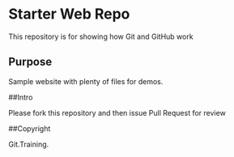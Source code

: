 # Starter Web Repo

This repository is for showing how Git and GitHub work

## Purpose

Sample website with plenty of files for demos.

##Intro

Please fork this repository and then issue Pull Request for review

##Copyright

Git.Training.